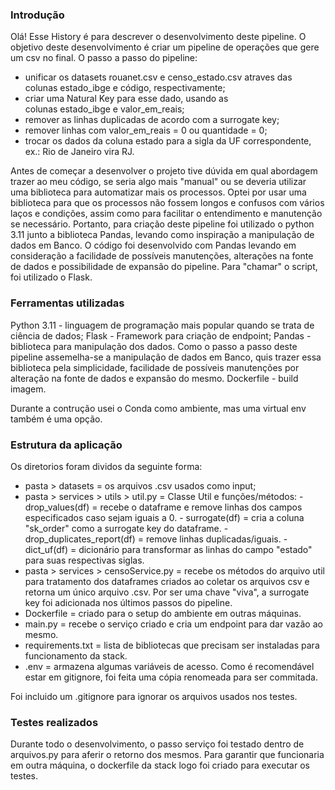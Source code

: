 ### Introdução

Olá! Esse History é para descrever o desenvolvimento deste pipeline. O objetivo deste desenvolvimento é criar um pipeline de operações que gere um csv no final. O passo a passo do pipeline:

- unificar os datasets rouanet.csv e censo_estado.csv atraves das colunas estado_ibge e código, respectivamente;
- criar uma Natural Key para esse dado, usando as colunas estado_ibge e valor_em_reais;
- remover as linhas duplicadas de acordo com a surrogate key;
- remover linhas com valor_em_reais = 0 ou quantidade = 0;
- trocar os dados da coluna estado para a sigla da UF correspondente, ex.: Rio de Janeiro vira RJ.

Antes de começar a desenvolver o projeto tive dúvida em qual abordagem trazer ao meu código, se seria algo mais "manual" ou se deveria utilizar uma biblioteca para automatizar mais os processos. Optei por usar uma biblioteca para que os processos não fossem longos e confusos com vários laços e condições, assim como para facilitar o entendimento e manutenção se necessário. Portanto, para criação deste pipeline foi utilizado o python 3.11 junto a biblioteca Pandas, levando como inspiração a manipulação de dados em Banco. O código foi desenvolvido com Pandas levando em consideração a facilidade  de possíveis manutenções, alterações na fonte de dados e possibilidade de expansão do pipeline. Para "chamar" o script, foi utilizado o Flask. 

### Ferramentas utilizadas

Python 3.11 - linguagem de programação mais popular quando se trata de ciência de dados;
Flask - Framework para criação de endpoint;
Pandas - biblioteca para manipulação dos dados. Como o passo a passo deste pipeline assemelha-se a manipulação de dados em Banco, quis trazer essa biblioteca pela simplicidade, facilidade de possíveis manutenções por alteração na fonte de dados e expansão do mesmo.
Dockerfile - build imagem. 

Durante a contrução usei o Conda como ambiente, mas uma virtual env também é uma opção.

### Estrutura da aplicação

Os diretorios foram dividos da seguinte forma:
- pasta > datasets = os arquivos .csv usados como input;
- pasta > services > utils > util.py = Classe Util e funções/métodos:
                                        - drop_values(df) = recebe o dataframe e remove linhas dos campos especificados caso sejam iguais a 0.
                                        - surrogate(df) = cria a coluna "sk_order" como a surrogate key do dataframe.
                                        - drop_duplicates_report(df) = remove linhas duplicadas/iguais.
                                        - dict_uf(df) = dicionário para transformar as linhas do campo "estado" para suas respectivas siglas.
- pasta > services > censoService.py = recebe os métodos do arquivo util para tratamento dos dataframes criados ao coletar os arquivos csv e retorna um único arquivo .csv. Por ser uma chave "viva", a surrogate key foi adicionada nos últimos passos do pipeline.
- Dockerfile = criado para o setup do ambiente em outras máquinas.
- main.py = recebe o serviço criado e cria um endpoint para dar vazão ao mesmo. 
- requirements.txt = lista de bibliotecas que precisam ser instaladas para funcionamento da stack.
- .env = armazena algumas variáveis de acesso. Como é recomendável estar em gitignore, foi feita uma cópia renomeada para ser commitada.

Foi incluido um .gitignore para ignorar os arquivos usados nos testes.

### Testes realizados
Durante todo o desenvolvimento, o passo serviço foi testado dentro de arquivos.py para aferir o retorno dos mesmos. Para garantir que funcionaria em outra máquina, o dockerfile da stack logo foi criado para executar os testes. 
